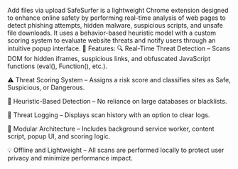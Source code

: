Add files via upload
SafeSurfer is a lightweight Chrome extension designed to enhance online safety by performing real-time analysis of web pages to detect phishing attempts, hidden malware, suspicious scripts, and unsafe file downloads.
It uses a behavior-based heuristic model with a custom scoring system to evaluate website threats and notify users through an intuitive popup interface.
🚀 Features:
🔍 Real-Time Threat Detection – Scans DOM for hidden iframes, suspicious links, and obfuscated JavaScript functions (eval(), Function(), etc.).

⚠️ Threat Scoring System – Assigns a risk score and classifies sites as Safe, Suspicious, or Dangerous.

🧠 Heuristic-Based Detection – No reliance on large databases or blacklists.

🧾 Threat Logging – Displays scan history with an option to clear logs.

🧩 Modular Architecture – Includes background service worker, content script, popup UI, and scoring logic.

💡 Offline and Lightweight – All scans are performed locally to protect user privacy and minimize performance impact.
